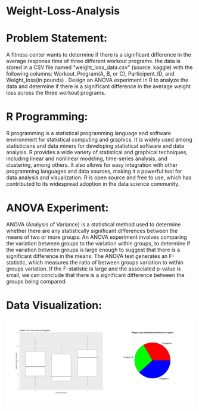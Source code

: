 # Weight-Loss-Analysis

# Problem Statement:
A fitness center wants to determine if there is a significant difference in the average response time of three different workout programs. the data is stored in a CSV file named "weight_loss_data.csv" (source: kaggle) with the following columns: Workout_Program(A, B, or C), Participent_ID, and Weight_loss(in pounds) . Design an ANOVA experiment in R to analyze the data and determine if there is a significant difference in the average weight loss across the three workout programs.


# R Programming:
R programming is a statistical programming language and software environment for statistical computing and graphics. It is widely used among statisticians and data miners for developing statistical software and data analysis. R provides a wide variety of statistical and graphical techniques, including linear and nonlinear modeling, time-series analysis, and clustering, among others. It also allows for easy integration with other programming languages and data sources, making it a powerful tool for data analysis and visualization. R is open source and free to use, which has contributed to its widespread adoption in the data science community.


# ANOVA Experiment:
ANOVA (Analysis of Variance) is a statistical method used to determine whether there are any statistically significant differences between the means of two or more groups. An ANOVA experiment involves comparing the variation between groups to the variation within groups, to determine if the variation between groups is large enough to suggest that there is a significant difference in the means.
The ANOVA test generates an F-statistic, which measures the ratio of between groups variation to within groups variation. If the F-statistic is large and the associated p-value is small, we can conclude that there is a significant difference between the groups being compared.



# Data Visualization:

![This is Visulization](image.png)

